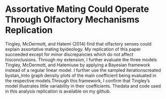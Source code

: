 # Assortative Mating Could Operate Through Olfactory Mechanisms Replication

Tingley, McDermott, and Hatemi (2014) find that olfactory senses could explain assortative mating byideology. My replication of this paper succeeded except for minor discrepancies which do not affect hisconclusions. Through my extension, I further evaluate the three models Tingley, McDermott, and Hatemiuse by applying a Bayesian framework instead of a regular linear model. I further use the sampled iterationscreated bystan_lmto graph density plots of the main coefficient being evaluated in the respective models.Through this framework, I confirm that Tingley’s model illustrates little variability in their coefficients. Thedata and code used in this analysis replication is available on my github.